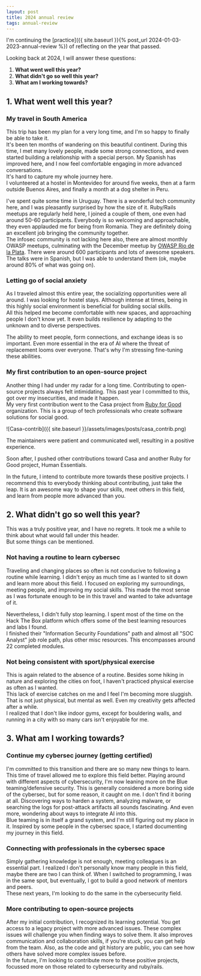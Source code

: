 ```yaml
---
layout: post
title: 2024 annual review
tags: annual-review
---
```


I'm continuing the [practice]({{ site.baseurl }}{% post_url 2024-01-03-2023-annual-review %}) of reflecting on the year that passed.

Looking back at 2024, I will answer these questions:
1. **What went well this year?**
2. **What didn't go so well this year?**
3. **What am I working towards?**

## 1. **What went well this year?**
### My travel in South America
This trip has been my plan for a very long time, and I'm so happy to finally be able to take it.   
It's been ten months of wandering on this beautiful continent. During this time, I met many lovely people, made some strong connections, and even started building a relationship with a special person.  My Spanish has improved here, and I now feel comfortable engaging in more advanced conversations.    
It's hard to capture my whole journey here.    
I volunteered at a hostel in Montevideo for around five weeks, then at a farm outside Buenos Aires, and finally a month at a dog shelter in Peru.  

I've spent quite some time in Uruguay. There is a wonderful tech community here, and I was pleasantly surprised by how the size of it. Ruby/Rails meetups are regularly held here, I joined a couple of them, one even had around 50-60 participants. Everybody is so welcoming and approachable, they even applauded me for being from Romania. They are definitely doing an excellent job bringing the community together.    
The infosec community is not lacking here also, there are almost monthly OWASP meetups, culminating with the December meetup by [OWASP Rio de la Plata](https://appsecriodelaplata.org/). There were around 600 participants and lots of awesome speakers. The talks were in Spanish, but I was able to understand them (ok, maybe around 80% of what was going on).

### Letting go of social anxiety
As I traveled almost this entire year, the socializing opportunities were all around. I was looking for hostel stays. Although intense at times, being in this highly social environment is beneficial for building social skills.   
All this helped me become comfortable with new spaces, and approaching people I don't know yet. It even builds resilience by adapting to the unknown and to diverse perspectives.    

The ability to meet people, form connections, and exchange ideas is so important. Even more essential in the era of AI where the threat of replacement looms over everyone. That's why I'm stressing fine-tuning these abilities.

### My first contribution to an open-source project
Another thing I had under my radar for a long time. Contributing to open-source projects always felt intimidating. This past year I committed to this, got over my insecurities, and made it happen.    
My very first contribution went to the Casa project from [Ruby for Good](https://rubyforgood.org/) organization. This is a group of tech professionals who create software solutions for social good.

![Casa-contrib]({{ site.baseurl }}/assets/images/posts/casa_contrib.png)

The maintainers were patient and communicated well, resulting in a positive experience.

Soon after, I pushed other contributions toward Casa and another Ruby for Good project, Human Essentials.    

In the future, I intend to contribute more towards these positive projects. I recommend this to everybody thinking about contributing, just take the leap. It is an awesome way to shape your skills, meet others in this field, and learn from people more advanced than you.

## 2. **What didn't go so well this year?**
This was a truly positive year, and I have no regrets. It took me a while to think about what would fall under this header.    
But some things can be mentioned. 
### Not having a routine to learn cybersec
Traveling and changing places so often is not conducive to following a routine while learning. I didn't enjoy as much time as I wanted to sit down and learn more about this field. I focused on exploring my surroundings, meeting people, and improving my social skills. This made the most sense as I was fortunate enough to be in this travel and wanted to take advantage of it.

Nevertheless, I didn't fully stop learning. I spent most of the time on the Hack The Box platform which offers some of the best learning resources and labs I found.    
I finished their "Information Security Foundations" path and almost all "SOC Analyst" job role path, plus other misc resources. This encompasses around 22 completed modules.

### Not being consistent with sport/physical exercise
This is again related to the absence of a routine. Besides some hiking in nature and exploring the cities on foot, I haven't practiced physical exercise as often as I wanted.    
This lack of exercise catches on me and I feel I'm becoming more sluggish. That is not just physical, but mental as well. Even my creativity gets affected after a while.     
I realized that I don't like indoor gyms, except for bouldering walls, and running in a city with so many cars isn't enjoyable for me.

## 3. **What am I working towards?**
### Continue my cybersec journey (getting certified)
I'm committed to this transition and there are so many new things to learn. This time of travel allowed me to explore this field better. Playing around with different aspects of cybersecurity, I'm now leaning more on the Blue teaming/defensive security. This is generally considered a more boring side of the cybersec, but for some reason, it caught on me. I don't find it boring at all. Discovering ways to harden a system, analyzing malware, or searching the logs for post-attack artifacts all sounds fascinating. And even more, wondering about ways to integrate AI into this.    
Blue teaming is in itself a grand system, and I'm still figuring out my place in it. Inspired by some people in the cybersec space, I started documenting my journey in this field.

### Connecting with professionals in the cybersec space
Simply gathering knowledge is not enough, meeting colleagues is an essential part. I realized I don't personally know many people in this field, maybe there are two I can think of. When I switched to programming, I was in the same spot, but eventually, I got to build a good network of mentors and peers.    
These next years, I'm looking to do the same in the cybersecurity field.

### More contributing to open-source projects
After my initial contribution, I recognized its learning potential. You get access to a legacy project with more advanced issues. These complex issues will challenge you when finding ways to solve them. It also improves communication and collaboration skills, if you're stuck, you can get help from the team. Also, as the code and git history are public, you can see how others have solved more complex issues before.    
In the future, I'm looking to contribute more to these positive projects, focussed more on those related to cybersecurity and ruby/rails.